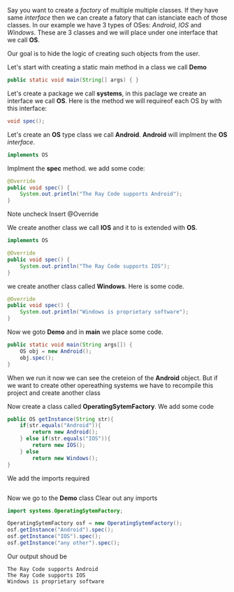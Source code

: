 Say you want to create a *factory* of multiple multiple classes. If they have same *interface* then we can create a fatory
that can istanciate each of those classes. In our example we have 3 types of OSes: *Android*, *IOS* and *Windows*.
These are 3 classes and we will place under one interface that we call **OS**.

Our goal is to hide the logic of creating such objects from the user. 

Let's start with creating a static main method in a class we call **Demo**
```java
public static void main(String[] args) { }
```
Let's create a package we call **systems**, in this paclage  we create an interface we call **OS**.
Here is the method we will requireof each OS by with this interface:
```java
void spec();
```
Let's create an **OS** type class we call **Android**. **Android** will implment the **OS** *interface*. 
```java
implements OS
```
Implment the **spec** method.
we add some code:
```java
@Override
public void spec() {
    System.out.println("The Ray Code supports Android");
}
```
Note uncheck Insert @Override


We create another class we call **IOS** and it to is extended with **OS**.

```java
implements OS
```

```java
@Override
public void spec() {
    System.out.println("The Ray Code supports IOS");
}
```
we create another class called **Windows**. Here is some code.
```java
@Override
public void spec() {
    System.out.println("Windows is proprietary software");
}
```

Now we goto **Demo** and in **main** we place some code.
```java
public static void main(String args[]) {
    OS obj = new Android();
    obj.spec();
}
```
When we run it now we can see the creteion of the **Android** object.
But if we want to create other opereathing systems we have to recompile this project and create another class

Now create a class called **OperatingSytemFactory**.
We add some code
```java
public OS getInstance(String str){
    if(str.equals("Android")){
        return new Android();
    } else if(str.equals("IOS")){
        return new IOS();
    } else
        return new Windows();
}
```
We add the imports required

```java


```
Now we go to the **Demo** class
Clear out any imports
```java
import systems.OperatingSytemFactory;
```


```java
OperatingSytemFactory osf = new OperatingSytemFactory();
osf.getInstance("Android").spec();
osf.getInstance("IOS").spec();
osf.getInstance("any other").spec();
```
Our output shoud be
```demo
The Ray Code supports Android
The Ray Code supports IOS
Windows is proprietary software
```
